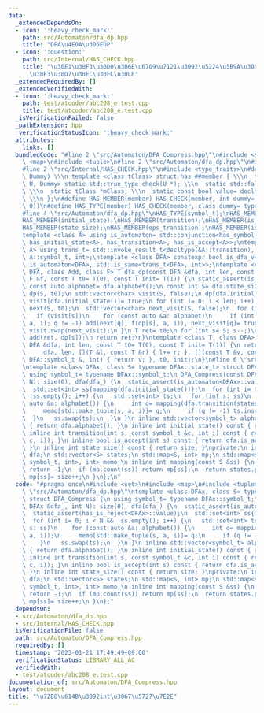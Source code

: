 ```yaml
---
data:
  _extendedDependsOn:
  - icon: ':heavy_check_mark:'
    path: src/Automaton/dfa_dp.hpp
    title: "DFA\u4E0A\u306EDP"
  - icon: ':question:'
    path: src/Internal/HAS_CHECK.hpp
    title: "\u30E1\u30F3\u30D0\u306E\u6709\u7121\u3092\u5224\u5B9A\u3059\u308B\u30C6\
      \u30F3\u30D7\u30EC\u30FC\u30C8"
  _extendedRequiredBy: []
  _extendedVerifiedWith:
  - icon: ':heavy_check_mark:'
    path: test/atcoder/abc208_e.test.cpp
    title: test/atcoder/abc208_e.test.cpp
  _isVerificationFailed: false
  _pathExtension: hpp
  _verificationStatusIcon: ':heavy_check_mark:'
  attributes:
    links: []
  bundledCode: "#line 2 \"src/Automaton/DFA_Compress.hpp\"\n#include <set>\n#include\
    \ <map>\n#include <tuple>\n#line 2 \"src/Automaton/dfa_dp.hpp\"\n#include <vector>\n\
    #line 2 \"src/Internal/HAS_CHECK.hpp\"\n#include <type_traits>\n#define HAS_CHECK(member,\
    \ Dummy) \\\n template <class tClass> struct has_##member { \\\n  template <class\
    \ U, Dummy> static std::true_type check(U *); \\\n  static std::false_type check(...);\
    \ \\\n  static tClass *mClass; \\\n  static const bool value= decltype(check(mClass))::value;\
    \ \\\n };\n#define HAS_MEMBER(member) HAS_CHECK(member, int dummy= (&U::member,\
    \ 0))\n#define HAS_TYPE(member) HAS_CHECK(member, class dummy= typename U::member)\n\
    #line 4 \"src/Automaton/dfa_dp.hpp\"\nHAS_TYPE(symbol_t);\nHAS_MEMBER(alphabet);\n\
    HAS_MEMBER(initial_state);\nHAS_MEMBER(transition);\nHAS_MEMBER(is_accept);\n\
    HAS_MEMBER(state_size);\nHAS_MEMBER(eps_transition);\nHAS_MEMBER(is_reject);\n\
    template <class A> using is_automaton= std::conjunction<has_symbol_t<A>, has_alphabet<A>,\
    \ has_initial_state<A>, has_transition<A>, has_is_accept<A>>;\ntemplate <class\
    \ A> using trans_t= std::invoke_result_t<decltype(&A::transition), A, int, typename\
    \ A::symbol_t, int>;\ntemplate <class DFA> constexpr bool is_dfa_v= std::conjunction_v<has_state_size<DFA>,\
    \ is_automaton<DFA>, std::is_same<trans_t<DFA>, int>>;\ntemplate <class T, class\
    \ DFA, class Add, class F> T dfa_dp(const DFA &dfa, int len, const Add &add, const\
    \ F &f, const T t0= T(0), const T init= T(1)) {\n static_assert(is_dfa_v<DFA>);\n\
    \ const auto alphabet= dfa.alphabet();\n const int S= dfa.state_size();\n std::vector<T>\
    \ dp(S, t0);\n std::vector<char> visit(S, false);\n dp[dfa.initial_state()]= init,\
    \ visit[dfa.initial_state()]= true;\n for (int i= 0; i < len; i++) {\n  std::vector<T>\
    \ next(S, t0);\n  std::vector<char> next_visit(S, false);\n  for (int s= S; s--;)\n\
    \   if (visit[s])\n    for (const auto &a: alphabet)\n     if (int q= dfa.transition(s,\
    \ a, i); q != -1) add(next[q], f(dp[s], a, i)), next_visit[q]= true;\n  dp.swap(next),\
    \ visit.swap(next_visit);\n }\n T ret= t0;\n for (int s= S; s--;)\n  if (dfa.is_accept(s))\
    \ add(ret, dp[s]);\n return ret;\n}\ntemplate <class T, class DFA> T dfa_dp(const\
    \ DFA &dfa, int len, const T t0= T(0), const T init= T(1)) {\n return dfa_dp<T>(\n\
    \     dfa, len, [](T &l, const T &r) { l+= r; }, [](const T &v, const typename\
    \ DFA::symbol_t &, int) { return v; }, t0, init);\n}\n#line 6 \"src/Automaton/DFA_Compress.hpp\"\
    \ntemplate <class DFAx, class S= typename DFAx::state_t> struct DFA_Compress {\n\
    \ using symbol_t= typename DFAx::symbol_t;\n DFA_Compress(const DFAx &dfa_, int\
    \ N): size(0), dfa(dfa_) {\n  static_assert(is_automaton<DFAx>::value);\n  static_assert(has_is_reject<DFAx>::value);\n\
    \  std::set<int> ss{mapping(dfa.initial_state())};\n  for (int i= 0; i < N &&\
    \ !ss.empty(); i++) {\n   std::set<int> ts;\n   for (int s: ss)\n    for (const\
    \ auto &a: alphabet()) {\n     int q= mapping(dfa.transition(states[s], a, i));\n\
    \     memo[std::make_tuple(s, a, i)]= q;\n     if (q != -1) ts.insert(q);\n  \
    \  }\n   ss.swap(ts);\n  }\n }\n inline std::vector<symbol_t> alphabet() const\
    \ { return dfa.alphabet(); }\n inline int initial_state() const { return 0; }\n\
    \ inline int transition(int s, const symbol_t &c, int i) const { return memo.at(std::make_tuple(s,\
    \ c, i)); }\n inline bool is_accept(int s) const { return dfa.is_accept(states[s]);\
    \ }\n inline int state_size() const { return size; }\nprivate:\n int size;\n DFAx\
    \ dfa;\n std::vector<S> states;\n std::map<S, int> mp;\n std::map<std::tuple<int,\
    \ symbol_t, int>, int> memo;\n inline int mapping(const S &ss) {\n  if (dfa.is_reject(ss))\
    \ return -1;\n  if (mp.count(ss)) return mp[ss];\n  return states.push_back(ss),\
    \ mp[ss]= size++;\n }\n};\n"
  code: "#pragma once\n#include <set>\n#include <map>\n#include <tuple>\n#include\
    \ \"src/Automaton/dfa_dp.hpp\"\ntemplate <class DFAx, class S= typename DFAx::state_t>\
    \ struct DFA_Compress {\n using symbol_t= typename DFAx::symbol_t;\n DFA_Compress(const\
    \ DFAx &dfa_, int N): size(0), dfa(dfa_) {\n  static_assert(is_automaton<DFAx>::value);\n\
    \  static_assert(has_is_reject<DFAx>::value);\n  std::set<int> ss{mapping(dfa.initial_state())};\n\
    \  for (int i= 0; i < N && !ss.empty(); i++) {\n   std::set<int> ts;\n   for (int\
    \ s: ss)\n    for (const auto &a: alphabet()) {\n     int q= mapping(dfa.transition(states[s],\
    \ a, i));\n     memo[std::make_tuple(s, a, i)]= q;\n     if (q != -1) ts.insert(q);\n\
    \    }\n   ss.swap(ts);\n  }\n }\n inline std::vector<symbol_t> alphabet() const\
    \ { return dfa.alphabet(); }\n inline int initial_state() const { return 0; }\n\
    \ inline int transition(int s, const symbol_t &c, int i) const { return memo.at(std::make_tuple(s,\
    \ c, i)); }\n inline bool is_accept(int s) const { return dfa.is_accept(states[s]);\
    \ }\n inline int state_size() const { return size; }\nprivate:\n int size;\n DFAx\
    \ dfa;\n std::vector<S> states;\n std::map<S, int> mp;\n std::map<std::tuple<int,\
    \ symbol_t, int>, int> memo;\n inline int mapping(const S &ss) {\n  if (dfa.is_reject(ss))\
    \ return -1;\n  if (mp.count(ss)) return mp[ss];\n  return states.push_back(ss),\
    \ mp[ss]= size++;\n }\n};"
  dependsOn:
  - src/Automaton/dfa_dp.hpp
  - src/Internal/HAS_CHECK.hpp
  isVerificationFile: false
  path: src/Automaton/DFA_Compress.hpp
  requiredBy: []
  timestamp: '2023-01-21 17:49:49+09:00'
  verificationStatus: LIBRARY_ALL_AC
  verifiedWith:
  - test/atcoder/abc208_e.test.cpp
documentation_of: src/Automaton/DFA_Compress.hpp
layout: document
title: "\u72B6\u614B\u3092int\u3067\u5727\u7E2E"
---
```


